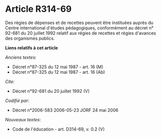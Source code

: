 # Article R314-69

Des régies de dépenses et de recettes peuvent être instituées auprès du Centre international d'études pédagogiques,
conformément au décret n° 92-681 du 20 juillet 1992 relatif aux régies de recettes et régies d'avances des organismes
publics.

**Liens relatifs à cet article**

_Anciens textes_:

  - Décret n°87-325 du 12 mai 1987 - art. 16 (M)
  - Décret n°87-325 du 12 mai 1987 - art. 16 (Ab)

_Cite_:

  - Décret n°92-681 du 20 juillet 1992 (V)

_Codifié par_:

  - Décret n°2006-583 2006-05-23 JORF 24 mai 2006

_Nouveaux textes_:

  - Code de l'éducation - art. D314-69, v. 0.2 (V)
